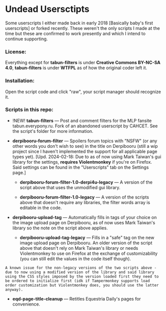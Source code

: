 # Undead Usersctipts
Some userscripts I either made back in early 2018 [Basically baby's first userscripts] or forked recently. These weren't the only scripts I made at the time but these are confirmed to work presently and which I intend to continue supporting.

### License:
Everything except for **tabun-filters** is under **Creative Commons BY-NC-SA 4.0**, **tabun-filters** is under **WTFPL** as of how the original coder left it.

### Installation:
Open the script code and click "raw", your script manager should recognize it.

### Scripts in this repo:

- !NEW! **tabun-filters** — Post and comment filters for the MLP fansite tabun.everypony.ru. Fork of an abandoned userscript by CAHCET. See the script's folder for more information.

- **derpibooru-forum-filter** — Spoilers forum topics with "NSFW" (or any other words you don't wish to see) in the title on Derpibooru (still a wip project since I haven't implemented the support for all applicable page types yet). [Upd. 2024-02-18: Due to as of now using Mark Taiwan's gui library for the settings, __requires Violentmonkey__ if you're on Firefox. Said settings can be found in the "Userscripts" tab on the Settings page.]

  - **derpibooru-forum-filter-1.0-derpi4u-legacy** — A version of the script above that uses the unmodified gui library.

  - **derpibooru-forum-filter-1.0-legacy** — A version of the scripts above that doesn't require any libraries, the filter words array is editable in the code.

- **derpibooru-upload-tag** — Automatically fills in tags of your choice on the image upload page on Derpibooru, as of now uses Mark Taiwan's library so the note on the script above applies.

  - **derpibooru-upload-tag-legacy** — Fills in a "safe" tag on the new image upload page on Derpibooru. An older version of the script above that doesn't rely on Mark Taiwan's library or needs Violentmonkey to use on Firefox at the exchange of customizability (you can still edit the values in the code itself though).

`A known issue for the non-legacy versions of the two scripts above - due to now using a modified version of the library and said library using the CSS styles imposed by the version loaded first they need to be ordered to initialize first (idk if Tampermonkey supports load order customization but Violentmonkey does, you should use the latter anyway).`

- **eqd-page-title-cleanup** — Retitles Equestria Daily's pages for convenience.
